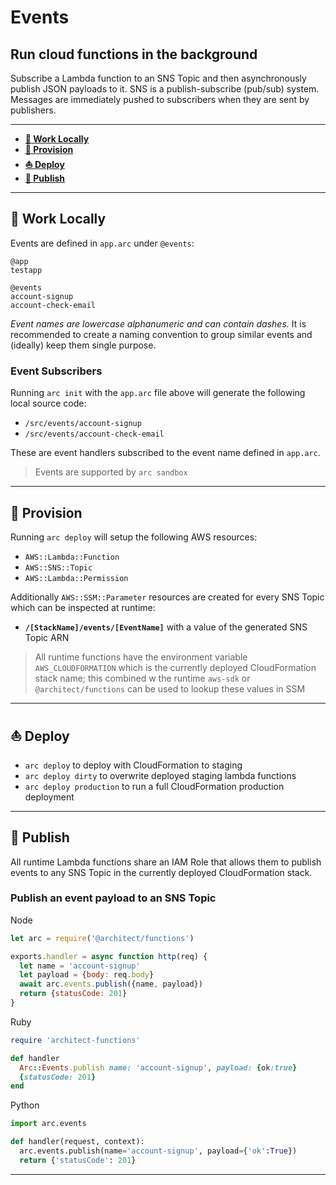 # Events

## Run cloud functions in the background

Subscribe a Lambda function to an SNS Topic and then asynchronously publish JSON payloads to it. SNS is a publish-subscribe (pub/sub) system. Messages are immediately pushed to subscribers when they are sent by publishers.

---

- <a href=#local><b>🚜 Work Locally</b></a>
- <a href=#provision><b>🌾 Provision</b></a>
- <a href=#deploy><b>⛵️ Deploy</b></a>
- <a href=#publish><b>💌 Publish</b></a>

---

<h2 id=local>🚜 Work Locally</h2>

Events are defined in `app.arc` under `@events`:

```arc
@app
testapp

@events
account-signup
account-check-email
```

*Event names are _lowercase alphanumeric_ and can contain _dashes_.* It is recommended to create a naming convention to group similar events and (ideally) keep them single purpose.

### Event Subscribers

Running `arc init` with the `app.arc` file above will generate the following local source code:

- `/src/events/account-signup`
- `/src/events/account-check-email`

These are event handlers subscribed to the event name defined in `app.arc`.

> Events are supported by `arc sandbox`

---

<h2 id=provision>🌾 Provision</h2>

Running `arc deploy` will setup the following AWS resources:

- `AWS::Lambda::Function`
- `AWS::SNS::Topic`
- `AWS::Lambda::Permission`

Additionally `AWS::SSM::Parameter` resources are created for every SNS Topic which can be inspected at runtime:

- **`/[StackName]/events/[EventName]`** with a value of the generated SNS Topic ARN

> All runtime functions have the environment variable `AWS_CLOUDFORMATION` which is the currently deployed CloudFormation stack name; this combined w the runtime `aws-sdk` or `@architect/functions` can be used to lookup these values in SSM

---

<h2 id=deploy>⛵️ Deploy</h2>

- `arc deploy` to deploy with CloudFormation to staging
- `arc deploy dirty` to overwrite deployed staging lambda functions
- `arc deploy production` to run a full CloudFormation production deployment

---

<h2 id=publish>💌 Publish</h2>

All runtime Lambda functions share an IAM Role that allows them to publish events to any SNS Topic in the currently deployed CloudFormation stack.

### Publish an event payload to an SNS Topic

<section class="code-examples">

Node

```javascript
let arc = require('@architect/functions')

exports.handler = async function http(req) {
  let name = 'account-signup'
  let payload = {body: req.body}
  await arc.events.publish({name, payload})
  return {statusCode: 201}
}
```

Ruby

```ruby
require 'architect-functions'

def handler
  Arc::Events.publish name: 'account-signup', payload: {ok:true}
  {statusCode: 201}
end
```

Python

```python
import arc.events

def handler(request, context):
  arc.events.publish(name='account-signup', payload={'ok':True})
  return {'statusCode': 201}
```

</section>

---
